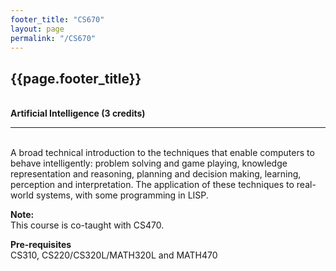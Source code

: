 ```yaml
---
footer_title: "CS670"
layout: page
permalink: "/CS670"
---
```


## {{page.footer_title}}
\
**Artificial Intelligence (3 credits)**

---
\
A broad technical introduction to the techniques that enable computers to behave intelligently: problem solving and game playing, knowledge representation and reasoning, planning and decision making, learning, perception and interpretation. The application of these techniques to real-world systems, with some programming in LISP.

**Note:**
\
This course is co-taught with CS470.

**Pre-requisites**
\
CS310, CS220/CS320L/MATH320L and MATH470